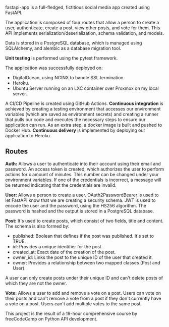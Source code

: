 fastapi-app is a full-fledged, fictitious social media app created using FastAPI.

The application is composed of four routes that allow a person to create a user, authenticate, create a post, view other posts, and vote for them.
This API implements serialization/deserialization, schema validation, and models.

Data is stored in a PostgreSQL database, which is managed using SQLAlchemy, and alembic as a database migration tool.

**Unit testing** is performed using the pytest framework.

The application was successfully deployed on:
-   DigitalOcean, using NGINX to handle SSL termination.
-   Heroku.
-   Ubuntu Server running on an LXC container over Proxmox on my local server.
    
A CI/CD Pipeline is created using GitHub Actions.
**Continuous integration** is achieved by creating a testing environment that accesses our environment variables (which are saved as environment secrets) and creating a runner that pulls our code and executes the necessary steps to ensure our application can run.
As an extra step, a docker image is built and pushed to Docker Hub.
**Continuous delivery** is implemented by deploying our application to Heroku.

## Routes

****Auth:**** Allows a user to authenticate into their account using their email and password.
An access token is created, which authorizes the user to perform actions for x amount of minutes. This number can be changed under your environment variables.
If one of the credentials is incorrect, a message will be returned indicating that the credentials are invalid.

****User:**** Allows a person to create a user.
OAuth2PasswordBearer is used to let FastAPI know that we are creating a security schema.
JWT is used to encode the user and the password, using the HS256 algorithm. The password is hashed and the output is stored in a PostgreSQL database.

****Post:**** It's used to create posts, which consist of two fields, title and content.
The schema is also formed by:
- published: Boolean that defines if the post was published. It's set to TRUE.
- id: Provides a unique identifier for the post.
- created_at: Exact date of the creation of the post.
- owner_id: Links the post to the unique ID of the user that created it.
- owner: Provides a relationship between two mapped classes (Post and User).

A user can only create posts under their unique ID and can't delete posts of which they are not the owner.

**Vote:** Allows a user to add and remove a vote on a post. Users can vote on their posts and can't remove a vote from a post if they don't currently have a vote on a post.
Users can't add multiple votes to the same post.

This project is the result of a 19-hour comprehensive course by freeCodeCamp on Python API development.

